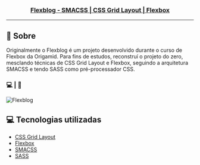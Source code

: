 <h3 align="center">
  <a href="https://cahmoraes.github.io/Flexblog-SMACSS/">Flexblog - SMACSS | CSS Grid Layout | Flexbox</a>
</h3>

---

## :rocket: Sobre

Originalmente o Flexblog é um projeto desenvolvido durante o curso de Flexbox da Origamid. Para fins de estudos, reconstruí o projeto do zero,
mesclando técnicas de CSS Grid Layout e Flexbox, seguindo a arquitetura SMACSS e tendo SASS como pré-processador CSS.

### :computer: | :iphone:
<img src="https://github.com/Cahmoraes/Flexblog-SMACSS/blob/main/src/img/examples/example.gif" alt="Flexblog">

## :computer: Tecnologias utilizadas
- [CSS Grid Layout](https://developer.mozilla.org/en-US/docs/Web/CSS/CSS_Grid_Layout/Basic_Concepts_of_Grid_Layout)
- [Flexbox](https://developer.mozilla.org/en-US/docs/Web/CSS/CSS_Flexible_Box_Layout/Basic_Concepts_of_Flexbox)
- [SMACSS](http://smacss.com/)
- [SASS](https://sass-lang.com/)
